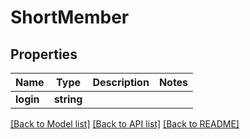 # ShortMember

## Properties
Name | Type | Description | Notes
------------ | ------------- | ------------- | -------------
**login** | **string** |  | 

[[Back to Model list]](../README.md#documentation-for-models) [[Back to API list]](../README.md#documentation-for-api-endpoints) [[Back to README]](../README.md)


